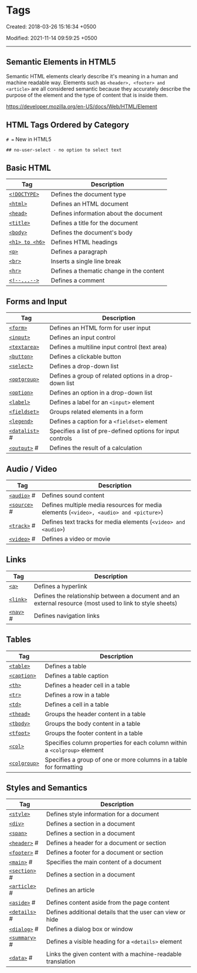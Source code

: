 # Tags

Created: 2018-03-26 15:16:34 +0500

Modified: 2021-11-14 09:59:25 +0500

---

## Semantic Elements in HTML5

Semantic HTML elements clearly describe it's meaning in a human and machine readable way. Elements such as `<header>, <footer> and <article>` are all considered semantic because they accurately describe the purpose of the element and the type of content that is inside them.

<https://developer.mozilla.org/en-US/docs/Web/HTML/Element>

## HTML Tags Ordered by Category

`# =` New in HTML5

`## no-user-select - no option to select text`

## Basic HTML

| Tag                                                               | Description                              |
|---------------------|---------------------------------------------------|
| [`<!DOCTYPE>`](https://www.w3schools.com/tags/tag_doctype.asp)   | Defines the document type                |
| [`<html>`](https://www.w3schools.com/tags/tag_html.asp)           | Defines an HTML document                 |
| [`<head>`](https://www.w3schools.com/tags/tag_head.asp)           | Defines information about the document   |
| [`<title>`](https://www.w3schools.com/tags/tag_title.asp)         | Defines a title for the document         |
| [`<body>`](https://www.w3schools.com/tags/tag_body.asp)           | Defines the document's body             |
| [`<h1> to <h6>`](https://www.w3schools.com/tags/tag_hn.asp)     | Defines HTML headings                    |
| [`<p>`](https://www.w3schools.com/tags/tag_p.asp)                 | Defines a paragraph                      |
| [`<br>`](https://www.w3schools.com/tags/tag_br.asp)               | Inserts a single line break              |
| [`<hr>`](https://www.w3schools.com/tags/tag_hr.asp)               | Defines a thematic change in the content |
| [`<!--...-->`](https://www.w3schools.com/tags/tag_comment.asp) | Defines a comment                        |

## Forms and Input

| Tag                                                                 | Description                                                |
|----------------|--------------------------------------------------------|
| [`<form>`](https://www.w3schools.com/tags/tag_form.asp)             | Defines an HTML form for user input                        |
| [`<input>`](https://www.w3schools.com/tags/tag_input.asp)           | Defines an input control                                   |
| [`<textarea>`](https://www.w3schools.com/tags/tag_textarea.asp)     | Defines a multiline input control (text area)              |
| [`<button>`](https://www.w3schools.com/tags/tag_button.asp)         | Defines a clickable button                                 |
| [`<select>`](https://www.w3schools.com/tags/tag_select.asp)         | Defines a drop-down list                                   |
| [`<optgroup>`](https://www.w3schools.com/tags/tag_optgroup.asp)     | Defines a group of related options in a drop-down list     |
| [`<option>`](https://www.w3schools.com/tags/tag_option.asp)         | Defines an option in a drop-down list                      |
| [`<label>`](https://www.w3schools.com/tags/tag_label.asp)           | Defines a label for an `<input>` element                   |
| [`<fieldset>`](https://www.w3schools.com/tags/tag_fieldset.asp) | Groups related elements in a form                      |
| [`<legend>`](https://www.w3schools.com/tags/tag_legend.asp)         | Defines a caption for a `<fieldset>` element               |
| [`<datalist>`](https://www.w3schools.com/tags/tag_datalist.asp) #  | Specifies a list of pre-defined options for input controls |
| [`<output>`](https://www.w3schools.com/tags/tag_output.asp) #      | Defines the result of a calculation                        |


## Audio / Video

| Tag                                                            | Description                                                                                |
|----------------|--------------------------------------------------------|
| [`<audio>`](https://www.w3schools.com/tags/tag_audio.asp) #   | Defines sound content                                                                      |
| [`<source>`](https://www.w3schools.com/tags/tag_source.asp) # | Defines multiple media resources for media elements (`<video>, <audio> and <picture>`) |
| [`<track>`](https://www.w3schools.com/tags/tag_track.asp) #   | Defines text tracks for media elements (`<video> and <audio>`)                           |
| [`<video>`](https://www.w3schools.com/tags/tag_video.asp) #   | Defines a video or movie                                                                   |

## Links

| Tag                                                      | Description                                                                                              |
|-------------|-----------------------------------------------------------|
| [`<a>`](https://www.w3schools.com/tags/tag_a.asp)        | Defines a hyperlink                                                                                      |
| [`<link>`](https://www.w3schools.com/tags/tag_link.asp)  | Defines the relationship between a document and an external resource (most used to link to style sheets) |
| [`<nav>`](https://www.w3schools.com/tags/tag_nav.asp) # | Defines navigation links                                                                                 |

## Tables

| Tag                                                             | Description                                                               |
|-------------|-----------------------------------------------------------|
| [`<table>`](https://www.w3schools.com/tags/tag_table.asp)       | Defines a table                                                           |
| [`<caption>`](https://www.w3schools.com/tags/tag_caption.asp)   | Defines a table caption                                                   |
| [`<th>`](https://www.w3schools.com/tags/tag_th.asp)             | Defines a header cell in a table                                          |
| [`<tr>`](https://www.w3schools.com/tags/tag_tr.asp)             | Defines a row in a table                                                  |
| [`<td>`](https://www.w3schools.com/tags/tag_td.asp)             | Defines a cell in a table                                                 |
| [`<thead>`](https://www.w3schools.com/tags/tag_thead.asp)       | Groups the header content in a table                                      |
| [`<tbody>`](https://www.w3schools.com/tags/tag_tbody.asp)       | Groups the body content in a table                                        |
| [`<tfoot>`](https://www.w3schools.com/tags/tag_tfoot.asp)       | Groups the footer content in a table                                      |
| [`<col>`](https://www.w3schools.com/tags/tag_col.asp)           | Specifies column properties for each column within a `<colgroup>` element |
| [`<colgroup>`](https://www.w3schools.com/tags/tag_colgroup.asp) | Specifies a group of one or more columns in a table for formatting        |

## Styles and Semantics

| Tag                                                              | Description                                                 |
|----------------------|--------------------------------------------------|
| [`<style>`](https://www.w3schools.com/tags/tag_style.asp)        | Defines style information for a document                    |
| [`<div>`](https://www.w3schools.com/tags/tag_div.asp)            | Defines a section in a document                             |
| [`<span>`](https://www.w3schools.com/tags/tag_span.asp)          | Defines a section in a document                             |
| [`<header>`](https://www.w3schools.com/tags/tag_header.asp) #   | Defines a header for a document or section                  |
| [`<footer>`](https://www.w3schools.com/tags/tag_footer.asp) #   | Defines a footer for a document or section                  |
| [`<main>`](https://www.w3schools.com/tags/tag_main.asp) #       | Specifies the main content of a document                    |
| [`<section>`](https://www.w3schools.com/tags/tag_section.asp) # | Defines a section in a document                             |
| [`<article>`](https://www.w3schools.com/tags/tag_article.asp) # | Defines an article                                          |
| [`<aside>`](https://www.w3schools.com/tags/tag_aside.asp) #     | Defines content aside from the page content                 |
| [`<details>`](https://www.w3schools.com/tags/tag_details.asp) # | Defines additional details that the user can view or hide   |
| [`<dialog>`](https://www.w3schools.com/tags/tag_dialog.asp) #   | Defines a dialog box or window                              |
| [`<summary>`](https://www.w3schools.com/tags/tag_summary.asp) # | Defines a visible heading for a `<details>` element         |
| [`<data>`](https://www.w3schools.com/tags/tag_data.asp) #       | Links the given content with a machine-readable translation |

